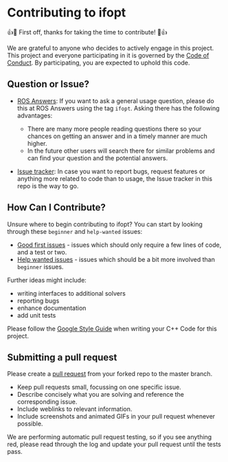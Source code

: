 
# Contributing to ifopt

:+1::tada: First off, thanks for taking the time to contribute! :tada::+1:

We are grateful to anyone who decides to actively engage in this project.
This project and everyone participating in it is governed by the [Code of Conduct](CODE_OF_CONDUCT.md). 
By participating, you are expected to uphold this code. 


## Question or Issue?
* [ROS Answers](https://answers.ros.org/questions/ask/):
  If you want to ask a general usage question, please do this at ROS Answers using the tag `ifopt`. Asking there has the following advantages:

  - There are many more people reading questions there so your chances on getting an answer and in a timely manner are much   higher.
  - In the future other users will search there for similar problems and can find your question and the potential answers.

* [Issue tracker](https://github.com/ethz-adrl/ifopt/issues):
  In case you want to report bugs, request features or anything more related to code than to usage, the 
  Issue tracker in this repo is the way to go.   


## How Can I Contribute?
Unsure where to begin contributing to ifopt? You can start by looking through these `beginner` and `help-wanted` issues:

* [Good first issues](https://github.com/ethz-adrl/ifopt/issues?q=is%3Aopen+is%3Aissue+label%3A%22good+first+issue%22) - issues which should only require a few lines of code, and a test or two.
* [Help wanted issues](https://github.com/ethz-adrl/ifopt/issues?q=is%3Aopen+is%3Aissue+label%3A%22help+wanted%22) - issues which should be a bit more involved than `beginner` issues.

Further ideas might include:
- writing interfaces to additional solvers
- reporting bugs
- enhance documentation
- add unit tests

Please follow the [Google Style Guide](https://google.github.io/styleguide/cppguide.html) when writing your C++ Code for this project. 


## Submitting a pull request
Please create a [pull request](https://github.com/ethz-adrl/ifopt/compare) from your forked repo to the master branch. 

- Keep pull requests small, focussing on one specific issue.
- Describe concisely what you are solving and reference the corresponding issue.
- Include weblinks to relevant information.
- Include screenshots and animated GIFs in your pull request whenever possible.

We are performing automatic pull request testing, so if you see anything red, please read through the log and update your pull request until the tests pass.

